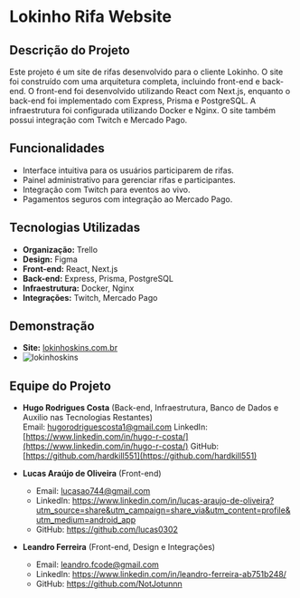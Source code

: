 # Lokinho Rifa Website

## Descrição do Projeto
Este projeto é um site de rifas desenvolvido para o cliente Lokinho. O site foi construído com uma arquitetura completa, incluindo front-end e back-end. O front-end foi desenvolvido utilizando React com Next.js, enquanto o back-end foi implementado com Express, Prisma e PostgreSQL. A infraestrutura foi configurada utilizando Docker e Nginx. O site também possui integração com Twitch e Mercado Pago.

## Funcionalidades
- Interface intuitiva para os usuários participarem de rifas.
- Painel administrativo para gerenciar rifas e participantes.
- Integração com Twitch para eventos ao vivo.
- Pagamentos seguros com integração ao Mercado Pago.

## Tecnologias Utilizadas
- **Organização:** Trello
- **Design:** Figma
- **Front-end:** React, Next.js
- **Back-end:** Express, Prisma, PostgreSQL
- **Infraestrutura:** Docker, Nginx
- **Integrações:** Twitch, Mercado Pago

## Demonstração
- **Site:** [lokinhoskins.com.br](https://lokinhoskins.com.br/)
- ![lokinhoskins](https://github.com/user-attachments/assets/f8bb75cd-5f13-42ad-8b36-f268c65e1de1)


## Equipe do Projeto
- **Hugo Rodrigues Costa** (Back-end, Infraestrutura, Banco de Dados e Auxilio nas Tecnologias Restantes)  
  Email: hugorodriguescosta1@gmail.com
  LinkedIn: [https://www.linkedin.com/in/hugo-r-costa/](https://www.linkedin.com/in/hugo-r-costa/)
  GitHub: [https://github.com/hardkill551](https://github.com/hardkill551)
  
- **Lucas Araújo de Oliveira** (Front-end)  
  - Email: lucasao744@gmail.com
   - LinkedIn: https://www.linkedin.com/in/lucas-araujo-de-oliveira?utm_source=share&utm_campaign=share_via&utm_content=profile&utm_medium=android_app
   - GitHub: https://github.com/lucas0302

- **Leandro Ferreira** (Front-end, Design e Integrações)  
   - Email: leandro.fcode@gmail.com
   - LinkedIn: https://www.linkedin.com/in/leandro-ferreira-ab751b248/
   - GitHub: https://github.com/NotJotunnn


